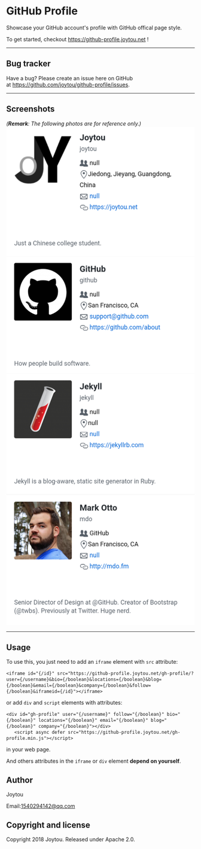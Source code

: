 # GitHub Profile

Showcase your GitHub account's profile with GitHub offical page style.

To get started, checkout https://github-profile.joytou.net !

-------

## Bug tracker

Have a bug? Please create an issue here on GitHub at https://github.com/joytou/github-profile/issues.

-------

## Screenshots
_(**Remark**: The following photos are for reference only.)_
![image](https://raw.githubusercontent.com/joytou/github-profile/master/Screenshot_2018-08-10-15-23-41.png)
![image](https://raw.githubusercontent.com/joytou/github-profile/master/Screenshot_2018-08-10-15-24-07.png)
![image](https://raw.githubusercontent.com/joytou/github-profile/master/Screenshot_2018-08-10-15-24-50.png)
![image](https://raw.githubusercontent.com/joytou/github-profile/master/Screenshot_2018-08-10-15-25-27.png)

-------

## Usage

To use this, you just need to add an `iframe` element with `src` attribute:  
```
<iframe id="{/id}" src="https://github-profile.joytou.net/gh-profile/?user={/username}&bio={/boolean}&locations={/boolean}&blog={/boolean}&email={/boolean}&company={/boolean}&follow={/boolean}&iframeid={/id}"></iframe>
``` 
or  add `div` and `script` elements with attributes:
```
<div id="gh-profile" user="{/username}" follow="{/boolean}" bio="{/boolean}" locations="{/boolean}" email="{/boolean}" blog="{/boolean}" company="{/boolean}"></div>
   <script async defer src="https://github-profile.joytou.net/gh-profile.min.js"></script>
```
in your web page. 

And others attributes in the `iframe` or `div` element **depend on yourself**.

## Author

Joytou

Email:<1540294142@qq.com>

## Copyright and license

Copyright 2018 Joytou. Released under Apache 2.0.

